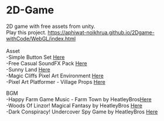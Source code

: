 # 2D-Game
2D game with free assets from unity.
<br>
Play this project.
https://aphiwat-noikhrua.github.io/2Dgame-withCode/WebGL/index.html
<br><br>
Asset
<br>
-Simple Button Set [Here](https://assetstore.unity.com/packages/2d/gui/icons/simple-button-set-01-153979) 
<br>
-Free Casual SoundFX Pack [Here](https://assetstore.unity.com/packages/audio/sound-fx/free-casual-soundfx-pack-164843)
<br>
-Sunny Land [Here](https://assetstore.unity.com/packages/2d/characters/sunny-land-103349)
<br>
-Magic Cliffs Pixel Art Environment [Here](https://assetstore.unity.com/packages/2d/textures-materials/nature/magic-cliffs-pixel-art-environment-60458)
<br>
-Pixel Art Platformer - Village Props [Here](https://assetstore.unity.com/packages/2d/environments/pixel-art-platformer-village-props-166114)


BGM
<br>
-Happy Farm Game Music - Farm Town by HeatleyBros[Here](https://www.youtube.com/watch?v=QVDLEY6EylM)
<br>
-Woods Of Linzor! Magical Fantasy by HeatleyBros [Here](https://www.youtube.com/watch?v=WgBhaXTKZeg&t=80s)
<br>
-Dark Conspiracy! Undercover Spy Game by HeatleyBros [Here](https://www.youtube.com/watch?v=SY-49rIbOSc)
